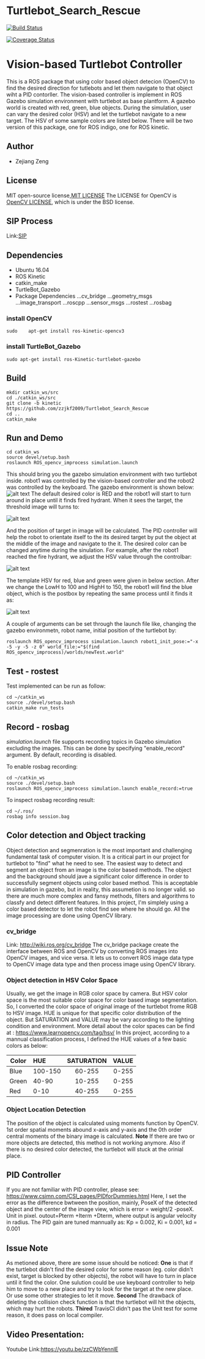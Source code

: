 
#  Turtlebot_Search_Rescue
[![Build Status](https://travis-ci.org/zzjkf2009/Turtlebot_Search_Rescue.svg?branch=master)](https://travis-ci.org/zzjkf2009/Turtlebot_Search_Rescue)

[![Coverage Status](https://coveralls.io/repos/github/zzjkf2009/Turtlebot_Search_Rescue/badge.svg?branch=master)](https://coveralls.io/github/zzjkf2009/Turtlebot_Search_Rescue?branch=master)

# Vision-based Turtlebot Controller
This is a ROS package that using color based object detecion (OpenCV) to find the desired direction for tutlebots and let them navigate to that object wiht a PID contorller. The vision-based controller is implement in ROS Gazebo simulation environment with turtlebot as base plantform. A gazebo world is created with red, green, blue objects. During the simulation, user can vary the desired color (HSV) and let the turtlebot navigate to a new target. The HSV of some sample colors are listed below. There will be two version of this package, one for ROS indigo, one for ROS kinetic.

## Author
* Zejiang Zeng

## License
MIT open-source license,[MIT LICENSE](https://github.com/zzjkf2009/Turtlebot_Search_Rescue/LICENSE.md)
The LICENSE for OpenCV is [OpenCV LICENSE](https://opencv.org/license.html), which is under the BSD license.

## SIP Process
Link:[SIP](https://docs.google.com/spreadsheets/d/1JYr0vUaX_IJUcu1v-DaRxEUFKbrd-KMCGINAMZQEPqs/edit?usp=sharing)

## Dependencies
* Ubuntu 16.04
* ROS Kinetic
* catkin_make
* TurtleBot_Gazebo
* Package Dependencies
...cv_bridge
...geometry_msgs
...image_transport
...roscpp
...sensor_msgs
...rostest
...rosbag

### install OpenCV
```
sudo	apt-get	install	ros-kinetic-opencv3

```
### install TurtleBot_Gazebo
```
sudo apt-get install ros-Kinetic-turtlebot-gazebo
```
## Build
```
mkdir catkin_ws/src
cd ./catkin_ws/src
git clone -b kinetic https://github.com/zzjkf2009/Turtlebot_Search_Rescue
cd ..
catkin_make
```

## Run and Demo
```
cd catkin_ws
source devel/setup.bash
roslaunch ROS_opencv_improcess simulation.launch
```

This should bring you the gazebo simulation environment with two turtlebot inside. robot1 was controlled by the vision-based controller and the robot2 was controlled by the keyboard. The gazebo environment is shown below:
![alt text](https://github.com/zzjkf2009/Turtlebot_Search_Rescue/blob/kinetic/result/Gazebo7.9_world.png "Gazebo world")
The default desired color is RED and the robot1 will start to turn around in place until it finds fired hydrant. When it sees the target, the threshold image will turns to:

![alt text](https://github.com/zzjkf2009/Turtlebot_Search_Rescue/blob/kinetic/result/Gazebo7.9_Postbox.png "Fire hydrant")

And the position of target in image will be calculated. The PID controller will help the robot to orientate itself to the its desired target by put the object at the middle of the image and navigate to the it.
The desired color can be changed anytime during the sinulation. For example, after the robot1 reached the fire hydrant, we adjust the HSV value through the controlbar:

![alt text](https://github.com/zzjkf2009/Turtlebot_Search_Rescue/blob/kinetic/result/controlbar.png "controlbar")

The template HSV for red, blue and green were given in below section. After we change the LowH to 100 and HighH to 150, the robot1 will find the blue object, which is the postbox by repeating the same process until it finds it as:

![alt text](https://github.com/zzjkf2009/Turtlebot_Search_Rescue/blob/kinetic/result/gazebo7.9_postbox_threshold.png "postbox")

A couple of arguments can be set through the launch file like, changing the gazebo environmetn, robot name, initial position of the turtlebot by:
```
roslaunch ROS_opencv_improcess simulation.launch robot1_init_pose:="-x -5 -y -5 -z 0" world_file:="$(find ROS_opencv_improcess)/worlds/newTest.world"
```
## Test - rostest
Test implemented can be run as follow:
```
cd ~/catkin_ws
source ./devel/setup.bash
catkin_make run_tests
```
## Record - rosbag
*simulation.launch* file supports recording topics in Gazebo simulation excluding the images. This can be done by specifying "enable_record" argument. By default, recording is disabled.

To enable rosbag recording:
```
cd ~/catkin_ws
source ./devel/setup.bash
roslaunch ROS_opencv_improcess simulation.launch enable_record:=true
```
To inspect rosbag recording result:
```
cd ~/.ros/
rosbag info session.bag
```
## Color detection and Object tracking

Object detection and segmenration is the most important and challenging fundamental task of computer vision. It is a critical part
in our project for turtlebot to "find" what he need to see. The easiest way to detect and segment an object from an image is the color based methods. The object and the background should jave a significant color difference in order to successfully segment objects using color based method. This is acceptable in simulation in gazebo, but in reality, this assumetion is no longer valid. so there are much more complex and fansy methods, filters and algorithms to classfy and detect different features. In this project, I'm simplely using a color based detector to let the robot find see where he should go. All the image processing are done using OpenCV library.

### cv_bridge
Link: http://wiki.ros.org/cv_bridge
The cv_bridge package create the interface between ROS and OpenCV by converting ROS images into OpenCV images, and vice versa. It lets us to convert ROS image data type to OpenCV image data type and then process image using OpenCV library.

### Object detection in HSV Color Space
Usually, we get the image in RGB color space by camera. But HSV color space is the most suitable color space for color based image segmentation. So, I converted the color space of original image of the turtlebot frome RGB to HSV image. HUE is unique for that specific color distribution of the object. But SATURATION and VALUE may be vary according to the lighting condition and environment. More detail about the color spaces can be find at : https://www.learnopencv.com/tag/hsv/
In this project, according to a mannual classification process, I defined the HUE values of a few basic colors as below:

| Color |  HUE     | SATURATION | VALUE |
| ----- |:---------|:----------:| -----:|
| Blue  |  100-150 | 60-255     | 0-255 |
| Green |  40-90   | 10-255     | 0-255 |
| Red   |  0-10    | 40-255     | 0-255 |


### Object Location Detection
The position of the object is calculated using moments function by OpenCV. 1st order spatial moments abound x-axis and y-axis and the 0th order central moments of the binary image is calculated.
**Note** If there are two or more objects are detected, this method is not working anymore. Also if there is no desired color detected, the turtlebot will stuck at the orinial place.

## PID Controller
If you are not familiar with PID controller, please see: https://www.csimn.com/CSI_pages/PIDforDummies.html
Here, I set the error as the difference bwtween the position, mainly, PoseX of the detected object and the center of the image view, which is error = weight/2 -poseX. Unit in pixel. outout=Pterm +Iterm +Dterm, where output is angular velocity in radius. The PID gain are tuned mannually as: Kp = 0.002, Ki = 0.001, kd = 0.001



## Issue Note
As metioned above, there are some issue should be noticed:
**One** is that if the turtlebot didn't find the desired color for some reason (eg. color didn't exist, target is blocked by other objects), the robot will have to turn in place until it find the color. One sulution could be use keyboard controller to help him to move to a new place and try to look for
the target at the new place. Or use some other strategies to let it move.
**Second** The drawback of deleting the collision check function is that the turtlebot will hit the objects, which may hurt the robots.
**Thired** TravisCI didn't pas the Unit test for some reason, it does pass on local compiler.

## Video Presentation:
Youtube Link:https://youtu.be/zzCWbYennlE
